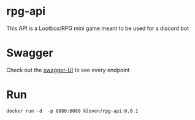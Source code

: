 # rpg-api


This API is a Lootbox/RPG mini game meant to be used for a discord bot 


# Swagger
Check out the [swagger-UI](https://kl0ven.github.io/rpg-api/) to see every endpoint


# Run 
```
docker run -d  -p 8080:8080 kloven/rpg-api:0.0.1
```